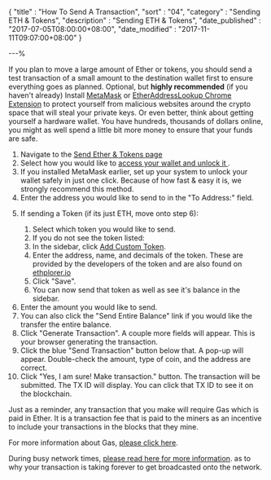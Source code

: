 {
"title" : "How To Send A Transaction",
"sort" : "04",
"category" : "Sending ETH & Tokens",
"description" : "Sending ETH & Tokens",
"date_published" : "2017-07-05T08:00:00+08:00",
"date_modified" : "2017-11-11T09:07:00+08:00"
}

---%
<p id="htsat_p1">
  If you plan to move a large amount of Ether or tokens, you should send a test transaction of a small amount to the destination wallet first to ensure everything goes as planned.
  Optional, but <b>highly recommended</b> (if you haven't already) Install <a href="https://kb.myetherwallet.com/migration/moving-from-private-key-to-metamask.html" target="_blank">MetaMask</a> or <a href="https://chrome.google.com/webstore/detail/etheraddresslookup/pdknmigbbbhmllnmgdfalmedcmcefdfn?hl=en-GB" target="_blank">EtherAddressLookup Chrome Extension</a> to protect yourself from malicious websites around the crypto space that will steal your private keys. Or even better, think about getting yourself a hardware wallet. You have hundreds, thousands of dollars online, you might as well spend a little bit more money to ensure that your funds are safe.
</p>

<ol>
  <li id="htsat_l1">
    Navigate to the <a href="https://vintage.myetherwallet.com/#send-transaction" target="_blank"> Send Ether & Tokens page </a>
  </li>
  <li id="htsat_l2">
    Select how you would like to <a href="https://kb.myetherwallet.com/getting-started/accessing-your-new-eth-wallet.html" target="_blank"> access your wallet and unlock it </a>.
  </li>
  <li id="htsat_l3">
    If you installed MetaMask earlier, set up your system to unlock your wallet safely in just one click. Because of how fast & easy it is, we strongly recommend this method.
  </li>
  <li id="htsat_l4">
    Enter the address you would like to send to in the "To Address:" field.
  </li>
  <li>
    <p id="htsat_l5_p"> If sending a Token (if its just ETH, move onto step 6):</p>
    <ol>
      <li id="htsat_l5_l1">
        Select which token you would like to send.
      </li>
      <li id="htsat_l5_l2">
        If you do not see the token listed:
      </li>
      <li id="htsat_l5_l3">
        In the sidebar, click <a href="https://kb.myetherwallet.com/send/sending-and-adding-tokens.html" target="_blank"> Add Custom Token</a>.
      </li>
      <li id="htsat_l5_l4">
        Enter the address, name, and decimals of the token. These are provided by the developers of the token and are also found on <a href="https://ethplorer.io/" target="_blank">ethplorer.io</a>
      </li>
      <li id="htsat_l5_l5">
        Click "Save".
      </li>
      <li id="htsat_l5_l6">
        You can now send that token as well as see it's balance in the sidebar.
      </li>
    </ol>
  </li>
  <li id="htsat_l6">
    Enter the amount you would like to send.
  </li>
  <li id="htsat_l7">
    You can also click the "Send Entire Balance" link if you would like the transfer the entire balance.
  </li>
  <li id="htsat_l8">
    Click "Generate Transaction". A couple more fields will appear. This is your browser generating the transaction.
  </li>
  <li id="htsat_l9">
    Click the blue "Send Transaction" button below that. A pop-up will appear. Double-check the amount, type of coin, and the address are correct.
  </li>
  <li id="htsat_l10">
    Click "Yes, I am sure! Make transaction." button. The transaction will be submitted. The TX ID will display. You can click that TX ID to see it on the blockchain.
  </li>
</ol>

<p id="htsat_p2">
  Just as a reminder, any transaction that you make will require Gas which is paid in Ether. It is a transaction fee that is paid to the miners as an incentive to include your transactions in the blocks that they mine.
</p>

<p id="htsat_p3">
  For more information about Gas, <a href="https://kb.myetherwallet.com/gas/what-is-gas-ethereum.html" target="_blank">please click here</a>.
</p>

<p id="htsat_p4">
  During busy network times, <a href="https://kb.myetherwallet.com/transactions/transactions-not-showing-or-pending.html" target="_blank"> please read here for more information</a>. as to why your transaction is taking forever to get broadcasted onto the network.
</p>
